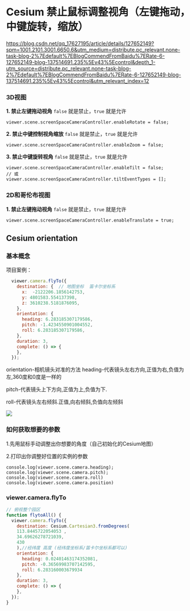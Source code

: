 # Cesium 禁止鼠标调整视角（左键拖动，中键旋转，缩放）

https://blog.csdn.net/qq_17627195/article/details/127652149?spm=1001.2101.3001.6650.6&utm_medium=distribute.pc_relevant.none-task-blog-2%7Edefault%7EBlogCommendFromBaidu%7ERate-6-127652149-blog-137514691.235%5Ev43%5Econtrol&depth_1-utm_source=distribute.pc_relevant.none-task-blog-2%7Edefault%7EBlogCommendFromBaidu%7ERate-6-127652149-blog-137514691.235%5Ev43%5Econtrol&utm_relevant_index=12

### 3D视图

**1. 禁止左键拖动视角**
`false` 就是禁止，`true` 就是允许

```
viewer.scene.screenSpaceCameraController.enableRotate = false;
```

**2. 禁止中键控制视角缩放**
`false` 就是禁止，`true` 就是允许

```
viewer.scene.screenSpaceCameraController.enableZoom = false;

```

**3. 禁止中键旋转视角**
`false` 就是禁止，`true` 就是允许

```
viewer.scene.screenSpaceCameraController.enableTilt = false;
// 或
viewer.scene.screenSpaceCameraController.tiltEventTypes = [];

```

### 2D和哥伦布视图

**1. 禁止左键拖动视角**
`false` 就是禁止，`true` 就是允许

```
viewer.scene.screenSpaceCameraController.enableTranslate = true;

```

## Cesium orientation

### 基本概念

项目案例：

```js
  viewer.camera.flyTo({
    destination: {  // 地图坐标  笛卡尔坐标系
      x:  -2122206.1856142753,
      y: 4801583.554137398,
      z: 3610238.5181876095,
    },
    orientation: {
      heading: 6.283185307179586,
      pitch: -1.4234550901004552,
      roll: 6.283185307179586,
    },
    duration: 3,
    complete: () => {
    },
  });
```

orientation-相机镜头对准的方法
heading-代表镜头左右方向,正值为右,负值为左,360度和0度是一样的

pitch-代表镜头上下方向,正值为上,负值为下.

roll-代表镜头左右倾斜.正值,向右倾斜,负值向左倾斜

![](https://s2.51cto.com/images/blog/202302/27151743_63fc5917de8a615410.png?x-oss-process=image/watermark,size_16,text_QDUxQ1RP5Y2a5a6i,color_FFFFFF,t_30,g_se,x_10,y_10,shadow_20,type_ZmFuZ3poZW5naGVpdGk=/format,webp/resize,m_fixed,w_1184)

### 如何获取想要的参数

1.先用鼠标手动调整出你想要的角度（自己初始化的Cesium地图）

2.打印出你调整好位置的实例的参数

```
console.log(viewer.scene.camera.heading);
console.log(viewer.scene.camera.pitch);
console.log(viewer.scene.camera.roll)
console.log(viewer.scene.camera.position)
```



### viewer.camera.flyTo

```js
// 俯视整个园区
function flytoAll() {
  viewer.camera.flyTo({
    destination: Cesium.Cartesian3.fromDegrees( 
    113.8445722054053 ,
    34.69626278721039,
    430
    ),//经纬度 高度 (经纬度坐标系/笛卡尔坐标系都可以)
    orientation: {
      heading: 0.02401463174352081,
      pitch: -0.36569983707142595,
      roll: 6.283160003679934
    },
    duration: 3,
    complete: () => {
    },
  });
}
```







